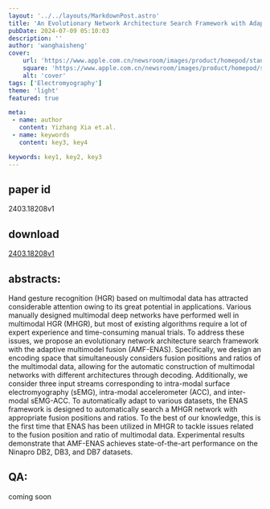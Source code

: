 ```yaml
---
layout: '../../layouts/MarkdownPost.astro'
title: 'An Evolutionary Network Architecture Search Framework with Adaptive Multimodal Fusion for Hand Gesture Recognition'
pubDate: 2024-07-09 05:10:03
description: ''
author: 'wanghaisheng'
cover:
    url: 'https://www.apple.com.cn/newsroom/images/product/homepod/standard/Apple-HomePod-hero-230118_big.jpg.large_2x.jpg'
    square: 'https://www.apple.com.cn/newsroom/images/product/homepod/standard/Apple-HomePod-hero-230118_big.jpg.large_2x.jpg'
    alt: 'cover'
tags: ['Electromyography'] 
theme: 'light'
featured: true

meta:
 - name: author
   content: Yizhang Xia et.al.
 - name: keywords
   content: key3, key4

keywords: key1, key2, key3
---
```


## paper id
2403.18208v1
## download
[2403.18208v1](http://arxiv.org/abs/2403.18208v1)
## abstracts:
Hand gesture recognition (HGR) based on multimodal data has attracted considerable attention owing to its great potential in applications. Various manually designed multimodal deep networks have performed well in multimodal HGR (MHGR), but most of existing algorithms require a lot of expert experience and time-consuming manual trials. To address these issues, we propose an evolutionary network architecture search framework with the adaptive multimodel fusion (AMF-ENAS). Specifically, we design an encoding space that simultaneously considers fusion positions and ratios of the multimodal data, allowing for the automatic construction of multimodal networks with different architectures through decoding. Additionally, we consider three input streams corresponding to intra-modal surface electromyography (sEMG), intra-modal accelerometer (ACC), and inter-modal sEMG-ACC. To automatically adapt to various datasets, the ENAS framework is designed to automatically search a MHGR network with appropriate fusion positions and ratios. To the best of our knowledge, this is the first time that ENAS has been utilized in MHGR to tackle issues related to the fusion position and ratio of multimodal data. Experimental results demonstrate that AMF-ENAS achieves state-of-the-art performance on the Ninapro DB2, DB3, and DB7 datasets.
## QA:
coming soon
